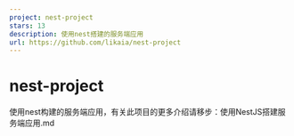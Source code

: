 ```yaml
---
project: nest-project
stars: 13
description: 使用nest搭建的服务端应用
url: https://github.com/likaia/nest-project
---
```


nest-project
============

使用nest构建的服务端应用，有关此项目的更多介绍请移步：使用NestJS搭建服务端应用.md
